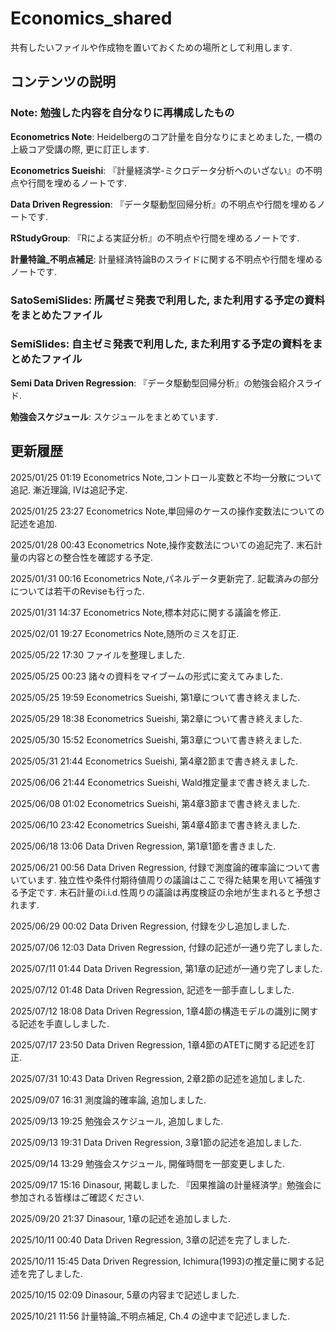 # **Economics_shared**

共有したいファイルや作成物を置いておくための場所として利用します.

## **コンテンツの説明**


### **Note**: 勉強した内容を自分なりに再構成したもの

**Econometrics Note**: Heidelbergのコア計量を自分なりにまとめました, 一橋の上級コア受講の際, 更に訂正します.

**Econometrics Sueishi**: 『計量経済学-ミクロデータ分析へのいざない』の不明点や行間を埋めるノートです.

**Data Driven Regression**: 『データ駆動型回帰分析』の不明点や行間を埋めるノートです.

**RStudyGroup**: 『Rによる実証分析』の不明点や行間を埋めるノートです.

**計量特論_不明点補足**: 計量経済特論Bのスライドに関する不明点や行間を埋めるノートです.

### **SatoSemiSlides**: 所属ゼミ発表で利用した, また利用する予定の資料をまとめたファイル

### **SemiSlides**: 自主ゼミ発表で利用した, また利用する予定の資料をまとめたファイル

**Semi Data Driven Regression**: 『データ駆動型回帰分析』の勉強会紹介スライド.

**勉強会スケジュール**: スケジュールをまとめています.

## **更新履歴**

2025/01/25 01:19 Econometrics Note,コントロール変数と不均一分散について追記. 漸近理論, IVは追記予定.

2025/01/25 23:27 Econometrics Note,単回帰のケースの操作変数法についての記述を追加.

2025/01/28 00:43 Econometrics Note,操作変数法についての追記完了. 末石計量の内容との整合性を確認する予定.

2025/01/31 00:16 Econometrics Note,パネルデータ更新完了. 記載済みの部分については若干のReviseも行った.

2025/01/31 14:37 Econometrics Note,標本対応に関する議論を修正.

2025/02/01 19:27 Econometrics Note,随所のミスを訂正.

2025/05/22 17:30 ファイルを整理しました.

2025/05/25 00:23 諸々の資料をマイブームの形式に変えてみました.

2025/05/25 19:59 Econometrics Sueishi, 第1章について書き終えました.

2025/05/29 18:38 Econometrics Sueishi, 第2章について書き終えました.

2025/05/30 15:52 Econometrics Sueishi, 第3章について書き終えました.

2025/05/31 21:44 Econometrics Sueishi, 第4章2節まで書き終えました.

2025/06/06 21:44 Econometrics Sueishi, Wald推定量まで書き終えました.

2025/06/08 01:02 Econometrics Sueishi, 第4章3節まで書き終えました.

2025/06/10 23:42 Econometrics Sueishi, 第4章4節まで書き終えました.

2025/06/18 13:06 Data Driven Regression, 第1章1節を書きました.

2025/06/21 00:56 Data Driven Regression, 付録で測度論的確率論について書いています. 独立性や条件付期待値周りの議論はここで得た結果を用いて補強する予定です. 末石計量のi.i.d.性周りの議論は再度検証の余地が生まれると予想されます.

2025/06/29 00:02 Data Driven Regression, 付録を少し追加しました.

2025/07/06 12:03 Data Driven Regression, 付録の記述が一通り完了しました.

2025/07/11 01:44 Data Driven Regression, 第1章の記述が一通り完了しました.

2025/07/12 01:48 Data Driven Regression, 記述を一部手直ししました.

2025/07/12 18:08 Data Driven Regression, 1章4節の構造モデルの識別に関する記述を手直ししました.

2025/07/17 23:50 Data Driven Regression, 1章4節のATETに関する記述を訂正.

2025/07/31 10:43 Data Driven Regression, 2章2節の記述を追加しました.

2025/09/07 16:31 測度論的確率論, 追加しました.

2025/09/13 19:25 勉強会スケジュール, 追加しました.

2025/09/13 19:31 Data Driven Regression, 3章1節の記述を追加しました.

2025/09/14 13:29 勉強会スケジュール, 開催時間を一部変更しました.

2025/09/17 15:16 Dinasour, 掲載しました. 『因果推論の計量経済学』勉強会に参加される皆様はご確認ください.

2025/09/20 21:37 Dinasour, 1章の記述を追加しました.

2025/10/11 00:40 Data Driven Regression, 3章の記述を完了しました.

2025/10/11 15:45 Data Driven Regression, Ichimura(1993)の推定量に関する記述を完了しました.

2025/10/15 02:09 Dinasour, 5章の内容まで記述しました.

2025/10/21 11:56 計量特論_不明点補足, Ch.4 の途中まで記述しました.
